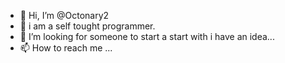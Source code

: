 - 👋 Hi, I’m @Octonary2
- 👀 i am a self tought programmer.
- 💞️ I’m looking for someone to start a start with i have an idea...
- 📫 How to reach me ...

<!---
Octonary2/Octonary2 is a ✨ special ✨ repository because its `README.md` (this file) appears on your GitHub profile.
You can click the Preview link to take a look at your changes.
--->
